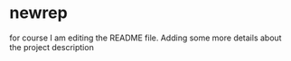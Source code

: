 # newrep
for course
I am editing the README file. Adding some more details about the project description
